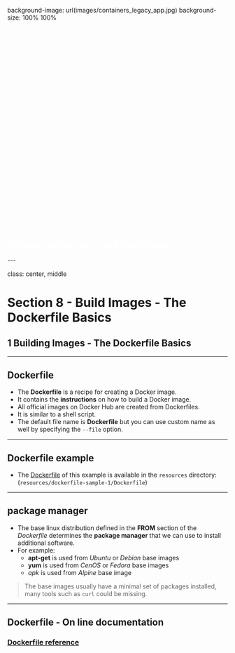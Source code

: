 background-image: url(images/containers_legacy_app.jpg)
background-size: 100% 100%

<h3 style="margin-top: 500px;">
<span style="color:white">
Section 8 - Build Images - The Dockerfile Basics
</span>
</h3>
---

class: center, middle
# Section 8 - Build Images - The Dockerfile Basics
## 1 Building Images - The Dockerfile Basics
---
## Dockerfile
 - The **Dockerfile** is a recipe for creating a Docker image.
 - It contains the **instructions** on how to build a Docker image.  
 - All official images on Docker Hub are created from Dockerfiles.
 - It is similar to a shell script.
 - The default file name is **Dockerfile** but you can use custom name as well by specifying the `--file` option.
 
---


## Dockerfile example
 - The [Dockerfile](../resources/dockerfile-sample-1/Dockerfile) of this example is available in the `resources` directory:  
 (`resources/dockerfile-sample-1/Dockerfile`)
 
---
 
## package manager
 - The base linux distribution defined in the **FROM** section of the *Dockerfile* determines the **package manager** that we can use to install additional software.
 - For example: 
   - **apt-get** is used from *Ubuntu* or *Debian* base images
   - **yum** is used from *CenOS* or *Fedora* base images
   - *apk* is used from *Alpine* base image

> The base images usually have a minimal set of packages installed, many tools such as `curl` could be missing.

---

## Dockerfile - On line documentation

### [Dockerfile reference](https://docs.docker.com/engine/reference/builder/)
